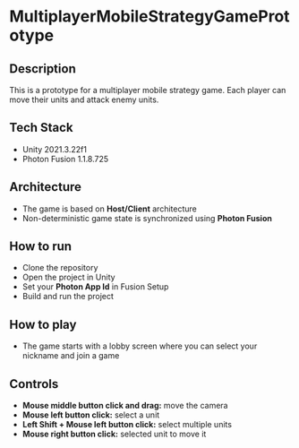 # MultiplayerMobileStrategyGamePrototype

## Description
This is a prototype for a multiplayer mobile strategy game. 
Each player can move their units and attack enemy units. 

## Tech Stack
- Unity 2021.3.22f1
- Photon Fusion 1.1.8.725

## Architecture
- The game is based on **Host/Client** architecture
- Non-deterministic game state is synchronized using **Photon Fusion**

## How to run
- Clone the repository
- Open the project in Unity
- Set your **Photon App Id** in Fusion Setup
- Build and run the project

## How to play
- The game starts with a lobby screen where you can select your nickname and join a game

## Controls
- **Mouse middle button click and drag:** move the camera
- **Mouse left button click:** select a unit
- **Left Shift + Mouse left button click:** select multiple units
- **Mouse right button click:** selected unit to move it
